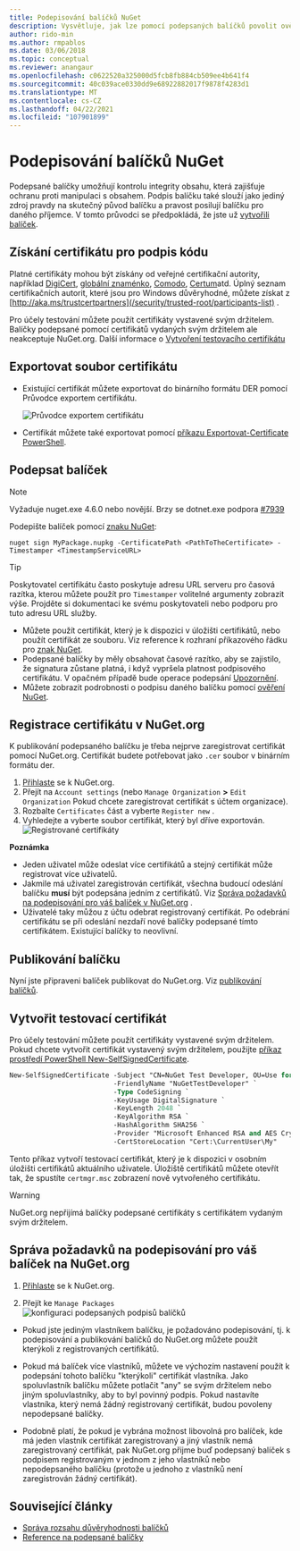 ```yaml
---
title: Podepisování balíčků NuGet
description: Vysvětluje, jak lze pomocí podepsaných balíčků povolit ověření integrity obsahu.
author: rido-min
ms.author: rmpablos
ms.date: 03/06/2018
ms.topic: conceptual
ms.reviewer: anangaur
ms.openlocfilehash: c0622520a325000d5fcb8fb884cb509ee4b641f4
ms.sourcegitcommit: 40c039ace0330dd9e68922882017f9878f4283d1
ms.translationtype: MT
ms.contentlocale: cs-CZ
ms.lasthandoff: 04/22/2021
ms.locfileid: "107901899"
---
```

# <a name="signing-nuget-packages"></a>Podepisování balíčků NuGet

Podepsané balíčky umožňují kontrolu integrity obsahu, která zajišťuje ochranu proti manipulaci s obsahem. Podpis balíčku také slouží jako jediný zdroj pravdy na skutečný původ balíčku a pravost posilují balíčku pro daného příjemce. V tomto průvodci se předpokládá, že jste už [vytvořili balíček](creating-a-package.md).

## <a name="get-a-code-signing-certificate"></a>Získání certifikátu pro podpis kódu

Platné certifikáty mohou být získány od veřejné certifikační autority, například [DigiCert](https://www.digicert.com/code-signing/), [globální znaménko](https://www.globalsign.com/en/code-signing-certificate/), [Comodo](https://www.comodo.com/e-commerce/code-signing/code-signing-certificate.php), [Certum](https://www.certum.eu/certum/cert,offer_en_open_source_cs.xml)atd. Úplný seznam certifikačních autorit, které jsou pro Windows důvěryhodné, můžete získat z [http://aka.ms/trustcertpartners](/security/trusted-root/participants-list) .

Pro účely testování můžete použít certifikáty vystavené svým držitelem. Balíčky podepsané pomocí certifikátů vydaných svým držitelem ale neakceptuje NuGet.org. Další informace o [Vytvoření testovacího certifikátu](#create-a-test-certificate)

## <a name="export-the-certificate-file"></a>Exportovat soubor certifikátu

* Existující certifikát můžete exportovat do binárního formátu DER pomocí Průvodce exportem certifikátu.

  ![Průvodce exportem certifikátu](../reference/media/CertificateExportWizard.png)

* Certifikát můžete také exportovat pomocí [příkazu Exportovat-Certificate PowerShell](/powershell/module/pkiclient/export-certificate).

## <a name="sign-the-package"></a>Podepsat balíček

> [!note]
> Vyžaduje nuget.exe 4.6.0 nebo novější. Brzy se dotnet.exe podpora [#7939](https://github.com/NuGet/Home/issues/7939)

Podepište balíček pomocí [znaku NuGet](../reference/cli-reference/cli-ref-sign.md):

```cli
nuget sign MyPackage.nupkg -CertificatePath <PathToTheCertificate> -Timestamper <TimestampServiceURL>
```

> [!Tip]
> Poskytovatel certifikátu často poskytuje adresu URL serveru pro časová razítka, kterou můžete použít pro `Timestamper` volitelné argumenty zobrazit výše. Projděte si dokumentaci ke svému poskytovateli nebo podporu pro tuto adresu URL služby.

* Můžete použít certifikát, který je k dispozici v úložišti certifikátů, nebo použít certifikát ze souboru. Viz reference k rozhraní příkazového řádku pro [znak NuGet](../reference/cli-reference/cli-ref-sign.md).
* Podepsané balíčky by měly obsahovat časové razítko, aby se zajistilo, že signatura zůstane platná, i když vypršela platnost podpisového certifikátu. V opačném případě bude operace podepsání [Upozornění](../reference/errors-and-warnings/NU3002.md).
* Můžete zobrazit podrobnosti o podpisu daného balíčku pomocí [ověření NuGet](../reference/cli-reference/cli-ref-verify.md).

## <a name="register-the-certificate-on-nugetorg"></a>Registrace certifikátu v NuGet.org

K publikování podepsaného balíčku je třeba nejprve zaregistrovat certifikát pomocí NuGet.org. Certifikát budete potřebovat jako `.cer` soubor v binárním formátu der.

1. [Přihlaste](https://www.nuget.org/users/account/LogOn?returnUrl=%2F) se k NuGet.org.
1. Přejít na `Account settings` (nebo `Manage Organization` **>** `Edit Organization` Pokud chcete zaregistrovat certifikát s účtem organizace).
1. Rozbalte `Certificates` část a vyberte `Register new` .
1. Vyhledejte a vyberte soubor certifikát, který byl dříve exportován.
  ![Registrované certifikáty](../reference/media/registered-certs.png)

**Poznámka**
* Jeden uživatel může odeslat více certifikátů a stejný certifikát může registrovat více uživatelů.
* Jakmile má uživatel zaregistrován certifikát, všechna budoucí odeslání balíčku **musí** být podepsána jedním z certifikátů. Viz [Správa požadavků na podepisování pro váš balíček v NuGet.org](#manage-signing-requirements-for-your-package-on-nugetorg) .
* Uživatelé taky můžou z účtu odebrat registrovaný certifikát. Po odebrání certifikátu se při odeslání nezdaří nové balíčky podepsané tímto certifikátem. Existující balíčky to neovlivní.

## <a name="publish-the-package"></a>Publikování balíčku

Nyní jste připraveni balíček publikovat do NuGet.org. Viz [publikování balíčků](../nuget-org/Publish-a-package.md).

## <a name="create-a-test-certificate"></a>Vytvořit testovací certifikát

Pro účely testování můžete použít certifikáty vystavené svým držitelem. Pokud chcete vytvořit certifikát vystavený svým držitelem, použijte [příkaz prostředí PowerShell New-SelfSignedCertificate](/powershell/module/pkiclient/new-selfsignedcertificate).

```ps
New-SelfSignedCertificate -Subject "CN=NuGet Test Developer, OU=Use for testing purposes ONLY" `
                          -FriendlyName "NuGetTestDeveloper" `
                          -Type CodeSigning `
                          -KeyUsage DigitalSignature `
                          -KeyLength 2048 `
                          -KeyAlgorithm RSA `
                          -HashAlgorithm SHA256 `
                          -Provider "Microsoft Enhanced RSA and AES Cryptographic Provider" `
                          -CertStoreLocation "Cert:\CurrentUser\My" 
```

Tento příkaz vytvoří testovací certifikát, který je k dispozici v osobním úložišti certifikátů aktuálního uživatele. Úložiště certifikátů můžete otevřít tak, že spustíte `certmgr.msc` zobrazení nově vytvořeného certifikátu.

> [!Warning]
> NuGet.org nepřijímá balíčky podepsané certifikáty s certifikátem vydaným svým držitelem.

## <a name="manage-signing-requirements-for-your-package-on-nugetorg"></a>Správa požadavků na podepisování pro váš balíček na NuGet.org
1. [Přihlaste](https://www.nuget.org/users/account/LogOn?returnUrl=%2F) se k NuGet.org.

1. Přejít ke `Manage Packages`  
    ![ konfiguraci podepsaných podpisů balíčků](../reference/media/configure-package-signers.png)

* Pokud jste jediným vlastníkem balíčku, je požadováno podepisování, tj. k podepisování a publikování balíčků do NuGet.org můžete použít kterýkoli z registrovaných certifikátů.

* Pokud má balíček více vlastníků, můžete ve výchozím nastavení použít k podepsání tohoto balíčku "kterýkoli" certifikát vlastníka. Jako spoluvlastník balíčku můžete potlačit "any" se svým držitelem nebo jiným spoluvlastníky, aby to byl povinný podpis. Pokud nastavíte vlastníka, který nemá žádný registrovaný certifikát, budou povoleny nepodepsané balíčky. 

* Podobně platí, že pokud je vybrána možnost libovolná pro balíček, kde má jeden vlastník certifikát zaregistrovaný a jiný vlastník nemá zaregistrovaný certifikát, pak NuGet.org přijme buď podepsaný balíček s podpisem registrovaným v jednom z jeho vlastníků nebo nepodepsaného balíčku (protože u jednoho z vlastníků není zaregistrován žádný certifikát).

## <a name="related-articles"></a>Související články

- [Správa rozsahu důvěryhodnosti balíčků](../consume-packages/installing-signed-packages.md)
- [Reference na podepsané balíčky](../reference/Signed-Packages-Reference.md)
